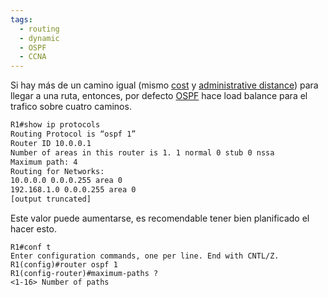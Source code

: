 ```yaml
---
tags:
  - routing
  - dynamic
  - OSPF
  - CCNA
---
```


Si hay más de un camino igual (mismo [cost](cost.md) y [administrative distance](basics%20of%20routing/administrative%20distance.md)) para llegar a una ruta, entonces, por defecto [OSPF](OSPF.md) hace load balance para el trafico sobre cuatro caminos. 

``` bash
R1#show ip protocols
Routing Protocol is “ospf 1”
Router ID 10.0.0.1
Number of areas in this router is 1. 1 normal 0 stub 0 nssa
Maximum path: 4
Routing for Networks:
10.0.0.0 0.0.0.255 area 0
192.168.1.0 0.0.0.255 area 0
[output truncated]
```

Este valor puede aumentarse, es recomendable tener bien planificado el hacer esto. 

```
R1#conf t
Enter configuration commands, one per line. End with CNTL/Z.
R1(config)#router ospf 1
R1(config-router)#maximum-paths ?
<1-16> Number of paths
```